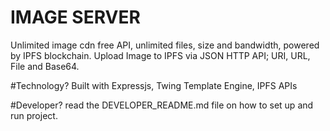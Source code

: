 # IMAGE SERVER
 Unlimited image cdn free API, unlimited files, size and bandwidth, powered by IPFS blockchain.
Upload Image to IPFS via JSON HTTP API; URI, URL, File and Base64.

#Technology?
 Built with Expressjs, Twing Template Engine, IPFS APIs

#Developer?
read the DEVELOPER_README.md file on how to set up and run project.

